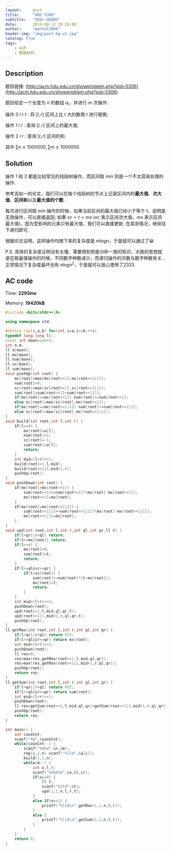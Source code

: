 ```yaml
---
layout:     post
title:      "HDU 5306"
subtitle:   "吉如一线段树"
date:       2019-04-12 20:28:00
author:     "mental2008"
header-img: "img/post-bg-u1.jpg"
catalog: true
tags:
    - ACM
    - 数据结构
---
```


## Description

题目链接: [http://acm.hdu.edu.cn/showproblem.php?pid=5306](http://acm.hdu.edu.cn/showproblem.php?pid=5306)

题目给定一个长度为 $n$ 的数组 $a_i$，并进行 $m$ 次操作:

操作 $0$ $l$ $r$ $t$ : 将 $[l,r]$ 区间上比 $t$ 大的数用 $t$ 进行替换;

操作 $1$ $l$ $r$ : 查询 $[l,r]$ 区间上的最大值;

操作 $2$ $l$ $r$ : 查询 $[l,r]$ 区间的和.

其中 $\sum n \le 1000000, \sum m \le 1000000$.

## Solution

操作 $1$ 和 $2$ 都是比较常见的线段树操作，而区间取 $min$ 则是一个不太容易处理的操作.

参考吉如一的论文，我们可以在每个线段树的节点上记录区间内的**最大值**、**次大值**、**区间和**以及**最大值的个数**.

每次进行区间取 $min$ 操作的时候，如果当前区间的最大值已经小于等于 $t$，说明是无效操作，可以直接返回; 如果 $sc <  t < mx$ ($sc$ 表示区间次大值，$mx$ 表示区间最大值)，因为受影响的元素只有最大值，我们可以直接更新; 在其余情况，继续往下递归即可.

根据论文证明，这样操作均摊下来的复杂度是 $mlogn$，于是就可以通过了😀

P.S. 具体的复杂度证明没有太懂，需要用到势能分析一类的知识，大致的思想就是在取最值操作的时候，不同数字种数减少，而递归操作的次数与数字种数有关...正常情况下复杂度最坏也有 $nlog{n^2}$，于是就可以放心使用了2333

## AC code

Time: **2293ms**

Memory: **19420kB**

```c++
#include <bits/stdc++.h>

using namespace std;

#define rep(i,a,b) for(int i=a;i<=b;++i)
typedef long long ll;
const int maxn=1e6+5;
int n,m;
ll a[maxn];
ll mx[maxn];
ll num[maxn];
ll sc[maxn];
ll sum[maxn];
void pushUp(int root) {
	mx[root]=max(mx[root<<1],mx[root<<1|1]);
	num[root]=0;
	sc[root]=max(sc[root<<1],sc[root<<1|1]);
	sum[root]=sum[root<<1]+sum[root<<1|1];
	if(mx[root]==mx[root<<1]) num[root]+=num[root<<1];
	else sc[root]=max(sc[root],mx[root<<1]);
	if(mx[root]==mx[root<<1|1]) num[root]+=num[root<<1|1];
	else sc[root]=max(sc[root],mx[root<<1|1]);
}
void build(int root,int l,int r) {
	if(l==r) {
		mx[root]=a[l];
		num[root]=1;
		sc[root]=-1;
		sum[root]=a[l];
		return;
	}
	int mid=(l+r)>>1;
	build(root<<1,l,mid);
	build(root<<1|1,mid+1,r);
	pushUp(root);
}
void pushDown(int root) {
	if(mx[root]<mx[root<<1]) {
		sum[root<<1]+=num[root<<1]*(mx[root]-mx[root<<1]);
		mx[root<<1]=mx[root];
	}
	if(mx[root]<mx[root<<1|1]) {
		sum[root<<1|1]+=num[root<<1|1]*(mx[root]-mx[root<<1|1]);
		mx[root<<1|1]=mx[root];
	}
}
void upd(int root,int l,int r,int ql,int qr,ll t) {
	if(l>qr||r<ql) return;
	if(t>=mx[root]) return;
	if(l==r) {
		mx[root]=t;
		sum[root]=t;
		return;
	}
	if(l>=ql&&r<=qr) {
		if(t>sc[root]) {
			sum[root]+=num[root]*(t-mx[root]);
			mx[root]=t;
			return;
		}
	}
	int mid=(l+r)>>1;
	pushDown(root);
	upd(root<<1,l,mid,ql,qr,t);
	upd(root<<1|1,mid+1,r,ql,qr,t);
	pushUp(root);
}
ll getMax(int root,int l,int r,int ql,int qr) {
	if(l>qr||r<ql) return 0ll;
	if(l>=ql&&r<=qr) return mx[root];
	int mid=(l+r)>>1;
	pushDown(root);
	ll res=0;
	res=max(res,getMax(root<<1,l,mid,ql,qr));
	res=max(res,getMax(root<<1|1,mid+1,r,ql,qr));
	pushUp(root);
	return res;
}
ll getSum(int root,int l,int r,int ql,int qr) {
	if(l>qr||r<ql) return 0ll;
	if(l>=ql&&r<=qr) return sum[root];
	int mid=(l+r)>>1;
	pushDown(root);
	ll res=getSum(root<<1,l,mid,ql,qr)+getSum(root<<1|1,mid+1,r,ql,qr);
	pushUp(root);
	return res;
}

int main() {
	int caseCnt;
	scanf("%d",&caseCnt);
	while(caseCnt--) {
		scanf("%d%d",&n,&m);
		rep(i,1,n) scanf("%lld",&a[i]);
		build(1,1,n);
		while(m--) {
			int o,l,r;
			scanf("%d%d%d",&o,&l,&r);
			if(o==0) {
				ll t;
				scanf("%lld",&t);
				upd(1,1,n,l,r,t);
			}
			else if(o==1) {
				printf("%lld\n",getMax(1,1,n,l,r));
			}
			else {
				printf("%lld\n",getSum(1,1,n,l,r));
			}
		}
	}
	return 0;
}
```

